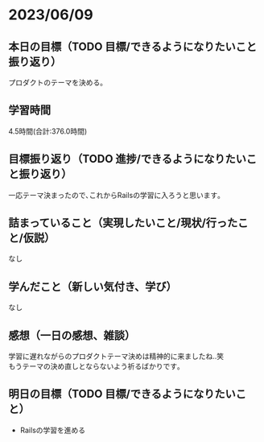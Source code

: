 # 2023/06/09
## 本日の目標（TODO 目標/できるようになりたいこと振り返り）
プロダクトのテーマを決める｡
## 学習時間
4.5時間(合計:376.0時間)
## 目標振り返り（TODO 進捗/できるようになりたいこと振り返り）
一応テーマ決まったので､これからRailsの学習に入ろうと思います｡
## 詰まっていること（実現したいこと/現状/行ったこと/仮説）
なし
## 学んだこと（新しい気付き、学び）
なし
## 感想（一日の感想、雑談）
学習に遅れながらのプロダクトテーマ決めは精神的に来ましたね..笑  
もうテーマの決め直しとならないよう祈るばかりです｡
## 明日の目標（TODO 目標/できるようになりたいこと）
- Railsの学習を進める